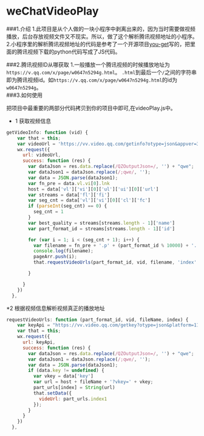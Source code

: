 # weChatVideoPlay

###1.介绍
1.此项目是从个人做的一块小程序中剥离出来的，因为当时需要做视频播放，后台存放视频文件又不现实。所以，做了这个解析腾讯视频地址的小程序。
2.小程序里的解析腾讯视频地址的代码是参考了一个开源项目[you-get](https://github.com/soimort/you-get)写的，把里面的腾讯视频下载的python代码写成了JS代码。
</br>

###2.腾讯视频ID从哪获取
1.一般播放一个腾讯视频的时候播放地址为`https://v.qq.com/x/page/w0647n5294g.html`。
`.html`到最后一个`/`之间的字符串即为腾讯视频id。如`https://v.qq.com/x/page/w0647n5294g.html`的id为`w0647n5294g`。
</br>
###3.如何使用
 
把项目中最重要的两部分代码拷贝到你的项目中即可,在videoPlay.js中。

* 1 获取视频信息

```javascript
getVideoInfo: function (vid) {
    var that = this;
    var videoUrl = 'https://vv.video.qq.com/getinfo?otype=json&appver=3.2.19.333&platform=11&defnpayver=1&vid=' + vid;
    wx.request({
      url: videoUrl, 
      success: function (res) {
        var dataJson = res.data.replace(/QZOutputJson=/, '') + "qwe";
        var dataJson1 = dataJson.replace(/;qwe/, '');
        var data = JSON.parse(dataJson1);
        var fn_pre = data.vl.vi[0].lnk
        host = data['vl']['vi'][0]['ul']['ui'][0]['url']
        var streams = data['fl']['fi']
        var seg_cnt = data['vl']['vi'][0]['cl']['fc']
        if (parseInt(seg_cnt) == 0) {
          seg_cnt = 1
        }
        var best_quality = streams[streams.length - 1]['name']
        var part_format_id = streams[streams.length - 1]['id']

        for (var i = 1; i < (seg_cnt + 1); i++) {
          var filename = fn_pre + '.p' + (part_format_id % 10000) + '.' + i + '.mp4';
          console.log(filename);
          pageArr.push(i);
          that.requestVideoUrls(part_format_id, vid, filename, 'index' + i);

        }

      }
    })
  },
```
*2 根据视频信息解析视频真正的播放地址

```javascript
requestVideoUrls: function (part_format_id, vid, fileName, index) {
    var keyApi = "https://vv.video.qq.com/getkey?otype=json&platform=11&format=" + part_format_id + "&vid=" + vid + "&filename=" + fileName + "&appver=3.2.19.333"
    var that = this;
    wx.request({
      url: keyApi,
      success: function (res) {
        var dataJson = res.data.replace(/QZOutputJson=/, '') + "qwe";
        var dataJson1 = dataJson.replace(/;qwe/, '');
        var data = JSON.parse(dataJson1);
        if (data.key != undefined) {
          var vkey = data['key']
          var url = host + fileName + '?vkey=' + vkey;
          part_urls[index] = String(url)
          that.setData({
            videUrl: part_urls.index1
          });
        }
      }
    })
  },

```



